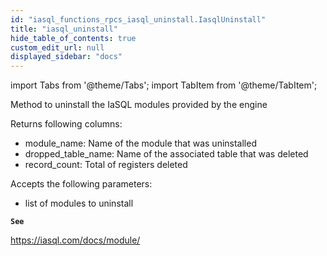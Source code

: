 ```yaml
---
id: "iasql_functions_rpcs_iasql_uninstall.IasqlUninstall"
title: "iasql_uninstall"
hide_table_of_contents: true
custom_edit_url: null
displayed_sidebar: "docs"
---
```


import Tabs from '@theme/Tabs';
import TabItem from '@theme/TabItem';

Method to uninstall the IaSQL modules provided by the engine

Returns following columns:
- module_name: Name of the module that was uninstalled
- dropped_table_name: Name of the associated table that was deleted
- record_count: Total of registers deleted

Accepts the following parameters:
- list of modules to uninstall

**`See`**

https://iasql.com/docs/module/
